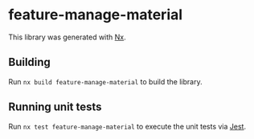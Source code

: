 # feature-manage-material

This library was generated with [Nx](https://nx.dev).

## Building

Run `nx build feature-manage-material` to build the library.

## Running unit tests

Run `nx test feature-manage-material` to execute the unit tests via [Jest](https://jestjs.io).
